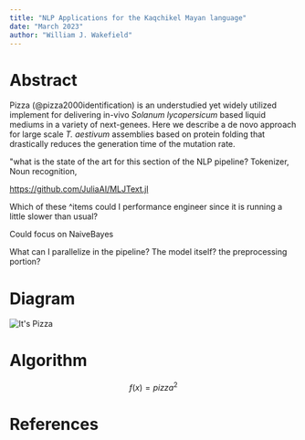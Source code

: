 ```yaml
---
title: "NLP Applications for the Kaqchikel Mayan language"
date: "March 2023"
author: "William J. Wakefield"
---
```


# Abstract

Pizza (@pizza2000identification) is an understudied yet widely utilized implement for delivering in-vivo *Solanum lycopersicum* based liquid mediums in a variety of next-genees. Here we describe a de novo approach for large scale *T. aestivum* assemblies based on protein folding that drastically reduces the generation time of the mutation rate.

"what is the state of the art for this section of the NLP pipeline? Tokenizer, Noun recognition, 

https://github.com/JuliaAI/MLJText.jl 

Which of these ^items could I performance engineer since it is running a little slower than usual?

Could focus on NaiveBayes

What can I parallelize in the pipeline? The model itself? the preprocessing portion?

# Diagram

![It's Pizza](https://github.com/JacksonBurns/18337-project-template/blob/main/paper/images/pizza.png?raw=true)

# Algorithm

$$f(x)=pizza^2$$

# References
